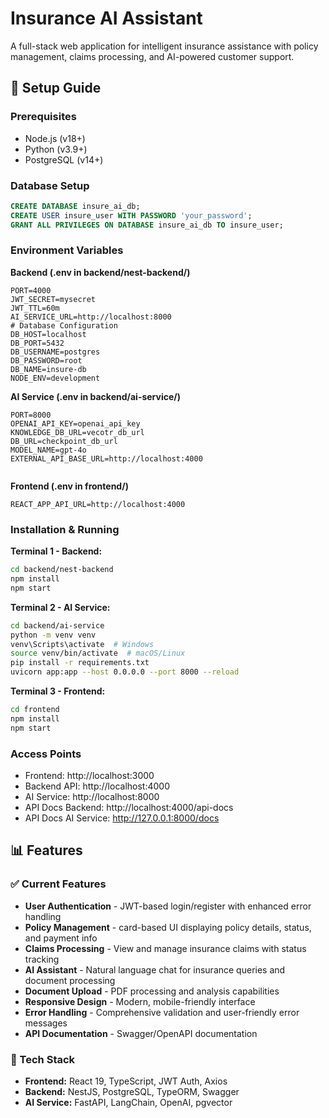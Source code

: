 # Insurance AI Assistant

A full-stack web application for intelligent insurance assistance with policy management, claims processing, and AI-powered customer support.

## 🚀 Setup Guide

### Prerequisites
- Node.js (v18+)
- Python (v3.9+)
- PostgreSQL (v14+)

### Database Setup
```sql
CREATE DATABASE insure_ai_db;
CREATE USER insure_user WITH PASSWORD 'your_password';
GRANT ALL PRIVILEGES ON DATABASE insure_ai_db TO insure_user;
```

### Environment Variables

**Backend (.env in backend/nest-backend/)**
```env
PORT=4000
JWT_SECRET=mysecret
JWT_TTL=60m
AI_SERVICE_URL=http://localhost:8000
# Database Configuration
DB_HOST=localhost
DB_PORT=5432
DB_USERNAME=postgres
DB_PASSWORD=root
DB_NAME=insure-db
NODE_ENV=development

```

**AI Service (.env in backend/ai-service/)**
```env
PORT=8000
OPENAI_API_KEY=openai_api_key
KNOWLEDGE_DB_URL=vecotr_db_url
DB_URL=checkpoint_db_url
MODEL_NAME=gpt-4o
EXTERNAL_API_BASE_URL=http://localhost:4000


```

**Frontend (.env in frontend/)**
```env
REACT_APP_API_URL=http://localhost:4000
```

### Installation & Running

**Terminal 1 - Backend:**
```bash
cd backend/nest-backend
npm install
npm start
```

**Terminal 2 - AI Service:**
```bash
cd backend/ai-service
python -m venv venv
venv\Scripts\activate  # Windows
source venv/bin/activate  # macOS/Linux
pip install -r requirements.txt
uvicorn app:app --host 0.0.0.0 --port 8000 --reload
```

**Terminal 3 - Frontend:**
```bash
cd frontend
npm install
npm start
```

### Access Points
- Frontend: http://localhost:3000
- Backend API: http://localhost:4000
- AI Service: http://localhost:8000
- API Docs Backend: http://localhost:4000/api-docs
- API Docs AI Service: http://127.0.0.1:8000/docs

## 📊 Features

### ✅ Current Features
- **User Authentication** - JWT-based login/register with enhanced error handling
- **Policy Management** - card-based UI displaying policy details, status, and payment info
- **Claims Processing** - View and manage insurance claims with status tracking
- **AI Assistant** - Natural language chat for insurance queries and document processing
- **Document Upload** - PDF processing and analysis capabilities
- **Responsive Design** - Modern, mobile-friendly interface
- **Error Handling** - Comprehensive validation and user-friendly error messages
- **API Documentation** - Swagger/OpenAPI documentation

### 🔧 Tech Stack
- **Frontend:** React 19, TypeScript, JWT Auth, Axios
- **Backend:** NestJS, PostgreSQL, TypeORM, Swagger
- **AI Service:** FastAPI, LangChain, OpenAI, pgvector
